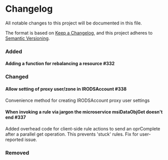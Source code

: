 # Changelog
All notable changes to this project will be documented in this file.

The format is based on [Keep a Changelog](https://keepachangelog.com/en/1.0.0/),
and this project adheres to [Semantic Versioning](https://semver.org/spec/v2.0.0.html).


### Added

#### Adding a function for rebalancing a resource #332

### Changed

#### Allow setting of proxy user/zone in IRODSAccount #338

Convenience method for creating IRODSAccount proxy user settings


#### When invoking a rule via jargon the microservice msiDataObjGet doesn't end #337

Added overhead code for client-side rule actions to send an oprComplete after a parallel get
operation. This prevents 'stuck' rules. Fix for user-reported issue.

### Removed
